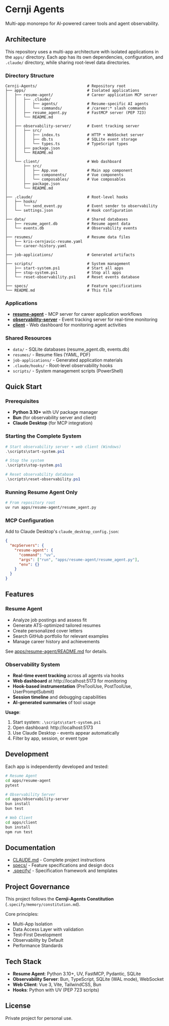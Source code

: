 # Cernji Agents

Multi-app monorepo for AI-powered career tools and agent observability.

## Architecture

This repository uses a multi-app architecture with isolated applications in the `apps/` directory. Each app has its own dependencies, configuration, and `.claude/` directory, while sharing root-level data directories.

### Directory Structure

```
Cernji-Agents/                      # Repository root
├── apps/                           # Isolated applications
│   ├── resume-agent/               # Career application MCP server
│   │   ├── .claude/
│   │   │   ├── agents/             # Resume-specific AI agents
│   │   │   └── commands/           # /career:* slash commands
│   │   ├── resume_agent.py         # FastMCP server (PEP 723)
│   │   └── README.md
│   │
│   ├── observability-server/       # Event tracking server
│   │   ├── src/
│   │   │   ├── index.ts            # HTTP + WebSocket server
│   │   │   ├── db.ts               # SQLite event storage
│   │   │   └── types.ts            # TypeScript types
│   │   ├── package.json
│   │   └── README.md
│   │
│   └── client/                     # Web dashboard
│       ├── src/
│       │   ├── App.vue             # Main app component
│       │   ├── components/         # Vue components
│       │   └── composables/        # Vue composables
│       ├── package.json
│       └── README.md
│
├── .claude/                        # Root-level hooks
│   ├── hooks/
│   │   └── send_event.py           # Event sender to observability
│   └── settings.json               # Hook configuration
│
├── data/                           # Shared databases
│   ├── resume_agent.db             # Resume agent data
│   └── events.db                   # Observability events
│
├── resumes/                        # Resume data files
│   ├── kris-cernjavic-resume.yaml
│   └── career-history.yaml
│
├── job-applications/               # Generated artifacts
│
├── scripts/                        # System management
│   ├── start-system.ps1            # Start all apps
│   ├── stop-system.ps1             # Stop all apps
│   └── reset-observability.ps1     # Reset events database
│
├── specs/                          # Feature specifications
└── README.md                       # This file
```

### Applications

- **[resume-agent](apps/resume-agent/)** - MCP server for career application workflows
- **[observability-server](apps/observability-server/)** - Event tracking server for real-time monitoring
- **[client](apps/client/)** - Web dashboard for monitoring agent activities

### Shared Resources

- `data/` - SQLite databases (resume_agent.db, events.db)
- `resumes/` - Resume files (YAML, PDF)
- `job-applications/` - Generated application materials
- `.claude/hooks/` - Root-level observability hooks
- `scripts/` - System management scripts (PowerShell)

## Quick Start

### Prerequisites

- **Python 3.10+** with UV package manager
- **Bun** (for observability server and client)
- **Claude Desktop** (for MCP integration)

### Starting the Complete System

```powershell
# Start observability server + web client (Windows)
.\scripts\start-system.ps1

# Stop the system
.\scripts\stop-system.ps1

# Reset observability database
.\scripts\reset-observability.ps1
```

### Running Resume Agent Only

```bash
# From repository root
uv run apps/resume-agent/resume_agent.py
```

### MCP Configuration

Add to Claude Desktop's `claude_desktop_config.json`:

```json
{
  "mcpServers": {
    "resume-agent": {
      "command": "uv",
      "args": ["run", "apps/resume-agent/resume_agent.py"],
      "env": {}
    }
  }
}
```

## Features

### Resume Agent

- Analyze job postings and assess fit
- Generate ATS-optimized tailored resumes
- Create personalized cover letters
- Search GitHub portfolio for relevant examples
- Manage career history and achievements

See [apps/resume-agent/README.md](apps/resume-agent/README.md) for details.

### Observability System

- **Real-time event tracking** across all agents via hooks
- **Web dashboard** at http://localhost:5173 for monitoring
- **Hook-based instrumentation** (PreToolUse, PostToolUse, UserPromptSubmit)
- **Session timeline** and debugging capabilities
- **AI-generated summaries** of tool usage

**Usage**:
1. Start system: `.\scripts\start-system.ps1`
2. Open dashboard: http://localhost:5173
3. Use Claude Desktop - events appear automatically
4. Filter by app, session, or event type

## Development

Each app is independently developed and tested:

```bash
# Resume Agent
cd apps/resume-agent
pytest

# Observability Server
cd apps/observability-server
bun install
bun test

# Web Client
cd apps/client
bun install
npm run test
```

## Documentation

- [CLAUDE.md](CLAUDE.md) - Complete project instructions
- [specs/](specs/) - Feature specifications and design docs
- [.specify/](\.specify/) - Specification framework and templates

## Project Governance

This project follows the **Cernji-Agents Constitution** (`.specify/memory/constitution.md`).

Core principles:
- Multi-App Isolation
- Data Access Layer with validation
- Test-First Development
- Observability by Default
- Performance Standards

## Tech Stack

- **Resume Agent**: Python 3.10+, UV, FastMCP, Pydantic, SQLite
- **Observability Server**: Bun, TypeScript, SQLite (WAL mode), WebSocket
- **Web Client**: Vue 3, Vite, TailwindCSS, Bun
- **Hooks**: Python with UV (PEP 723 scripts)

## License

Private project for personal use.
